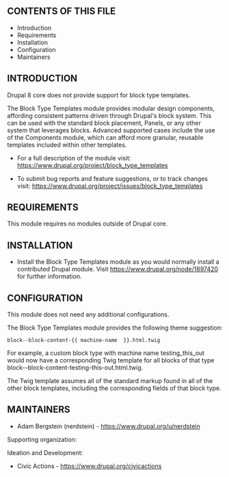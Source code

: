 CONTENTS OF THIS FILE
---------------------

 * Introduction
 * Requirements
 * Installation
 * Configuration
 * Maintainers


INTRODUCTION
------------

Drupal 8 core does not provide support for block type templates.

The Block Type Templates module provides modular design components, affording
consistent patterns driven through Drupal's block system. This can be used with
the standard block placement, Panels, or any other system that leverages blocks.
Advanced supported cases include the use of the Components module, which can
afford more granular, reusable templates included within other templates.

 * For a full description of the module visit:
   https://www.drupal.org/project/block_type_templates

 * To submit bug reports and feature suggestions, or to track changes visit:
   https://www.drupal.org/project/issues/block_type_templates


REQUIREMENTS
------------

This module requires no modules outside of Drupal core.


INSTALLATION
------------

 * Install the Block Type Templates module as you would normally install a
   contributed Drupal module. Visit https://www.drupal.org/node/1897420 for
   further information.


CONFIGURATION
-------------

This module does not need any additional configurations.

The Block Type Templates module provides the following theme suggestion:

```block--block-content-{{ machine-name  }}.html.twig```

For example, a custom block type with machine name testing_this_out would now
have a corresponding Twig template for all blocks of that type
block--block-content-testing-this-out.html.twig.

The Twig template assumes all of the standard markup found in all of the other
block templates, including the corresponding fields of that block type.



MAINTAINERS
-----------

 * Adam Bergstein (nerdstein) - https://www.drupal.org/u/nerdstein

Supporting organization:

Ideation and Development:
 * Civic Actions - https://www.drupal.org/civicactions

